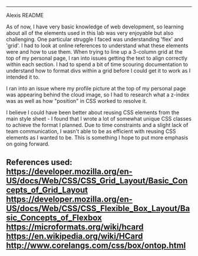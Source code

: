 -------
Alexis README

As of now, I have very basic knowledge of web development, so learning about all of the elements used in this lab was very enjoyable but also challenging. One particular struggle I faced was understanding 'flex' and 'grid'. I had to look at online references to understand what these elements were and how to use them. When trying to line up a 3-column grid at the top of my personal page, I ran into issues getting the text to align correctly within each section. I had to spend a bit of time scouring documentation to understand how to format divs within a grid before I could get it to work as I intended it to.

I ran into an issue where my profile picture at the top of my personal page was appearing behind the cloud image, so I had to research what a z-index was as well as how "position" in CSS worked to resolve it.

I believe I could have been better about reusing CSS elements from the main style sheet - I found that I wrote a lot of somewhat unique CSS classes to achieve the format I planned. Due to time constraints and a slight lack of team communication, I wasn't able to be as efficient with reusing CSS elements as I wanted to be. This is something I hope to put more emphasis on going forward.


References used:
https://developer.mozilla.org/en-US/docs/Web/CSS/CSS_Grid_Layout/Basic_Concepts_of_Grid_Layout
https://developer.mozilla.org/en-US/docs/Web/CSS/CSS_Flexible_Box_Layout/Basic_Concepts_of_Flexbox
https://microformats.org/wiki/hcard
https://en.wikipedia.org/wiki/HCard
http://www.corelangs.com/css/box/ontop.html
------